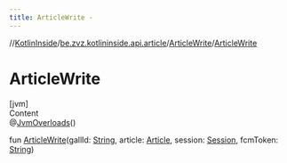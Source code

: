 ```yaml
---
title: ArticleWrite -
---
```

//[KotlinInside](../../index.md)/[be.zvz.kotlininside.api.article](../index.md)/[ArticleWrite](index.md)/[ArticleWrite](-article-write.md)



# ArticleWrite  
[jvm]  
Content  
@[JvmOverloads](https://kotlinlang.org/api/latest/jvm/stdlib/kotlin.jvm/-jvm-overloads/index.html)()  
  
fun [ArticleWrite](-article-write.md)(gallId: [String](https://kotlinlang.org/api/latest/jvm/stdlib/kotlin/-string/index.html), article: [Article](../../be.zvz.kotlininside.api.type/-article/index.md), session: [Session](../../be.zvz.kotlininside.session/-session/index.md), fcmToken: [String](https://kotlinlang.org/api/latest/jvm/stdlib/kotlin/-string/index.html))  



